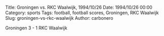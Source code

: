 Title: Groningen vs. RKC Waalwijk, 1994/10/26
Date: 1994/10/26 00:00
Category: sports
Tags: football, football scores, Groningen, RKC Waalwijk
Slug: groningen-vs-rkc-waalwijk
Author: carbonero


Groningen 3 - 1 RKC Waalwijk

